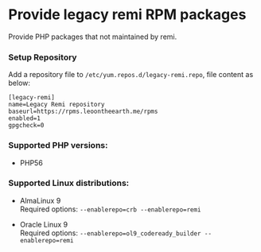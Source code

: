 Provide legacy remi RPM packages
================================

Provide PHP packages that not maintained by remi.


### Setup Repository

Add a repository file to `/etc/yum.repos.d/legacy-remi.repo`, file content as below:

```
[legacy-remi]
name=Legacy Remi repository
baseurl=https://rpms.leoontheearth.me/rpms
enabled=1
gpgcheck=0
```


### Supported PHP versions:

- PHP56


### Supported Linux distributions:

- AlmaLinux 9  
  Required options: `--enablerepo=crb --enablerepo=remi`

- Oracle Linux 9  
  Required options: `--enablerepo=ol9_codeready_builder --enablerepo=remi`
